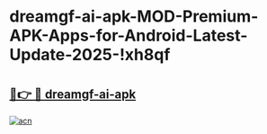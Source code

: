 # dreamgf-ai-apk-MOD-Premium-APK-Apps-for-Android-Latest-Update-2025-!xh8qf

# <h2><a href="https://uy7j47.esa.edu.pl?title=dreamgf-ai-apk&ref=xh8qf">🔗👉 🔴 dreamgf-ai-apk</a></h2>

[![acn](https://github.com/user-attachments/assets/0f9c940e-d8b0-45ae-aac7-cd30a18b3e1c)](https://uy7j47.esa.edu.pl?title=dreamgf-ai-apk&ref=xh8qf)

